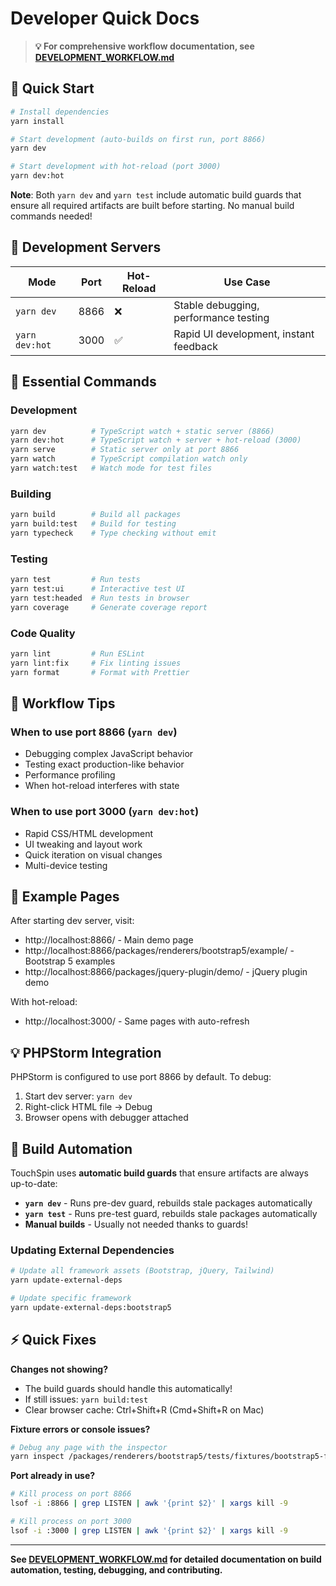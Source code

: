 # Developer Quick Docs

> **💡 For comprehensive workflow documentation, see [DEVELOPMENT_WORKFLOW.md](DEVELOPMENT_WORKFLOW.md)**

## 🚀 Quick Start

```bash
# Install dependencies
yarn install

# Start development (auto-builds on first run, port 8866)
yarn dev

# Start development with hot-reload (port 3000)
yarn dev:hot
```

**Note**: Both `yarn dev` and `yarn test` include automatic build guards that ensure all required artifacts are built before starting. No manual build commands needed!

## 📁 Development Servers

| Mode | Port | Hot-Reload | Use Case |
|------|------|------------|----------|
| `yarn dev` | 8866 | ❌ | Stable debugging, performance testing |
| `yarn dev:hot` | 3000 | ✅ | Rapid UI development, instant feedback |

## 🔧 Essential Commands

### Development
```bash
yarn dev          # TypeScript watch + static server (8866)
yarn dev:hot      # TypeScript watch + server + hot-reload (3000)
yarn serve        # Static server only at port 8866
yarn watch        # TypeScript compilation watch only
yarn watch:test   # Watch mode for test files
```

### Building
```bash
yarn build        # Build all packages
yarn build:test   # Build for testing
yarn typecheck    # Type checking without emit
```

### Testing
```bash
yarn test         # Run tests
yarn test:ui      # Interactive test UI
yarn test:headed  # Run tests in browser
yarn coverage     # Generate coverage report
```

### Code Quality
```bash
yarn lint         # Run ESLint
yarn lint:fix     # Fix linting issues
yarn format       # Format with Prettier
```

## 🎯 Workflow Tips

### When to use port 8866 (`yarn dev`)
- Debugging complex JavaScript behavior
- Testing exact production-like behavior
- Performance profiling
- When hot-reload interferes with state

### When to use port 3000 (`yarn dev:hot`)
- Rapid CSS/HTML development
- UI tweaking and layout work
- Quick iteration on visual changes
- Multi-device testing

## 📝 Example Pages

After starting dev server, visit:
- http://localhost:8866/ - Main demo page
- http://localhost:8866/packages/renderers/bootstrap5/example/ - Bootstrap 5 examples
- http://localhost:8866/packages/jquery-plugin/demo/ - jQuery plugin demo

With hot-reload:
- http://localhost:3000/ - Same pages with auto-refresh

## 💡 PHPStorm Integration

PHPStorm is configured to use port 8866 by default. To debug:
1. Start dev server: `yarn dev`
2. Right-click HTML file → Debug
3. Browser opens with debugger attached

## 🔧 Build Automation

TouchSpin uses **automatic build guards** that ensure artifacts are always up-to-date:

- **`yarn dev`** - Runs pre-dev guard, rebuilds stale packages automatically
- **`yarn test`** - Runs pre-test guard, rebuilds stale packages automatically
- **Manual builds** - Usually not needed thanks to guards!

### Updating External Dependencies

```bash
# Update all framework assets (Bootstrap, jQuery, Tailwind)
yarn update-external-deps

# Update specific framework
yarn update-external-deps:bootstrap5
```

## ⚡ Quick Fixes

**Changes not showing?**
- The build guards should handle this automatically!
- If still issues: `yarn build:test`
- Clear browser cache: Ctrl+Shift+R (Cmd+Shift+R on Mac)

**Fixture errors or console issues?**
```bash
# Debug any page with the inspector
yarn inspect /packages/renderers/bootstrap5/tests/fixtures/bootstrap5-fixture.html
```

**Port already in use?**
```bash
# Kill process on port 8866
lsof -i :8866 | grep LISTEN | awk '{print $2}' | xargs kill -9

# Kill process on port 3000
lsof -i :3000 | grep LISTEN | awk '{print $2}' | xargs kill -9
```

---

**See [DEVELOPMENT_WORKFLOW.md](DEVELOPMENT_WORKFLOW.md) for detailed documentation on build automation, testing, debugging, and contributing.**